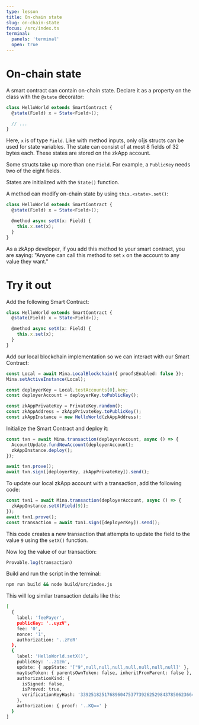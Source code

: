 ```yaml
---
type: lesson
title: On-chain state
slug: on-chain-state
focus: /src/index.ts
terminal:
  panels: 'terminal'
  open: true
---
```

# On-chain state

A smart contract can contain on-chain state. Declare it as a property on the class with the `@state` decorator:

```ts
class HelloWorld extends SmartContract {
  @state(Field) x = State<Field>();

  // ...
}
```

Here, `x` is of type `Field`. Like with method inputs, only o1js structs can be used for state variables. The state can consist of at most 8 fields of 32 bytes each. These states are stored on the zkApp account.

Some structs take up more than one `Field`. For example, a `PublicKey` needs two of the eight fields.

States are initialized with the `State()` function.

A method can modify on-chain state by using `this.<state>.set()`:

```ts
class HelloWorld extends SmartContract {
  @state(Field) x = State<Field>();

  @method async setX(x: Field) {
    this.x.set(x);
  }
}
```

As a zkApp developer, if you add this method to your smart contract, you are saying: "Anyone can call this method to set `x` on the account to any value they want."

# Try it out

Add the following Smart Contract:

```ts add={1-7}
class HelloWorld extends SmartContract {
  @state(Field) x = State<Field>();

  @method async setX(x: Field) {
    this.x.set(x);
  }
}
```

Add our local blockchain implementation so we can interact with our Smart Contract:

```ts add={1-9}
const Local = await Mina.LocalBlockchain({ proofsEnabled: false });
Mina.setActiveInstance(Local);

const deployerKey = Local.testAccounts[0].key;
const deployerAccount = deployerKey.toPublicKey();

const zkAppPrivateKey = PrivateKey.random();
const zkAppAddress = zkAppPrivateKey.toPublicKey();
const zkAppInstance = new HelloWorld(zkAppAddress);
```

Initialize the Smart Contract and deploy it:

```ts add={1-7}
const txn = await Mina.transaction(deployerAccount, async () => {
  AccountUpdate.fundNewAccount(deployerAccount);
  zkAppInstance.deploy();
});

await txn.prove();
await txn.sign([deployerKey, zkAppPrivateKey]).send();
```

To update our local zkApp account with a transaction, add the following code:

```ts add={1-5}
const txn1 = await Mina.transaction(deployerAccount, async () => {
  zkAppInstance.setX(Field(9));
});
await txn1.prove();
const transaction = await txn1.sign([deployerKey]).send();
```

This code creates a new transaction that attempts to update the field to the value `9` using the `setX()` function.

Now log the value of our transaction:

```ts add={1}
Provable.log(transaction)
```



Build and run the script in the terminal:

```bash
npm run build && node build/src/index.js
```

This will log similar transaction details like this:

```bash
[
  {
    label: 'feePayer',
    publicKey: '..uyzV',
    fee: '0',
    nonce: '1',
    authorization: '..zFoR'
  },
  {
    label: 'HelloWorld.setX()',
    publicKey: '..z1zm',
    update: { appState: '["9",null,null,null,null,null,null,null]' },
    mayUseToken: { parentsOwnToken: false, inheritFromParent: false },
    authorizationKind: {
      isSigned: false,
      isProved: true,
      verificationKeyHash: '3392518251768960475377392625298437850623664973002200885669375116181514017494'
    },
    authorization: { proof: '..KQ==' }
  }
]
```
